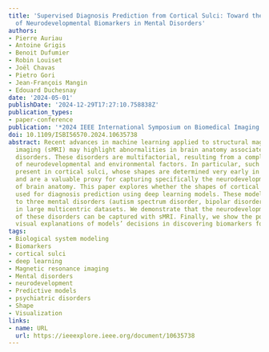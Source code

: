 ```yaml
---
title: 'Supervised Diagnosis Prediction from Cortical Sulci: Toward the Discovery
  of Neurodevelopmental Biomarkers in Mental Disorders'
authors:
- Pierre Auriau
- Antoine Grigis
- Benoit Dufumier
- Robin Louiset
- Joël Chavas
- Pietro Gori
- Jean-François Mangin
- Edouard Duchesnay
date: '2024-05-01'
publishDate: '2024-12-29T17:27:10.758838Z'
publication_types:
- paper-conference
publication: '*2024 IEEE International Symposium on Biomedical Imaging (ISBI)*'
doi: 10.1109/ISBI56570.2024.10635738
abstract: Recent advances in machine learning applied to structural magnetic resonance
  imaging (sMRI) may highlight abnormalities in brain anatomy associated with mental
  disorders. These disorders are multifactorial, resulting from a complex combination
  of neurodevelopmental and environmental factors. In particular, such factors are
  present in cortical sulci, whose shapes are determined very early in brain development
  and are a valuable proxy for capturing specifically the neurodevelopmental contribution
  of brain anatomy. This paper explores whether the shapes of cortical sulci can be
  used for diagnosis prediction using deep learning models. These models are applied
  to three mental disorders (autism spectrum disorder, bipolar disorder, and schizophrenia)
  in large multicentric datasets. We demonstrate that the neurodevelopmental underpinnings
  of these disorders can be captured with sMRI. Finally, we show the potential of
  visual explanations of models’ decisions in discovering biomarkers for mental disorders.
tags:
- Biological system modeling
- Biomarkers
- cortical sulci
- deep learning
- Magnetic resonance imaging
- Mental disorders
- neurodevelopment
- Predictive models
- psychiatric disorders
- Shape
- Visualization
links:
- name: URL
  url: https://ieeexplore.ieee.org/document/10635738
---
```

